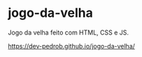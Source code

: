 # jogo-da-velha
Jogo da velha feito com HTML, CSS e JS.

https://dev-pedrob.github.io/jogo-da-velha/

